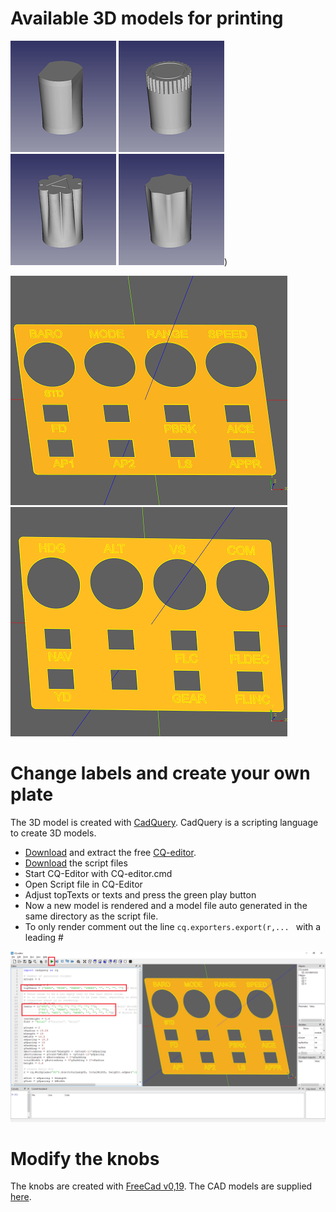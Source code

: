# Available 3D models for printing

![Picture Range Knob](../Pics/rangeKnobSmall.png) ![Picture Speed Knob](../Pics/speedKnobSmall.png) ![Picture Heading Knob](../Pics/hdgKnobSmall.png) ![Picture Alt Knob](../Pics/altKnobSmall.png))

![Picture Range Knob](../Pics/panelLeftSmall.png) ![Picture Range Knob](../Pics/panelRightSmall.png)

# Change labels and create your own plate
The 3D model is created with [CadQuery](https://github.com/CadQuery/cadquery). CadQuery is a scripting language to create 3D models. 
* [Download](https://github.com/CadQuery/cadquery) and extract the free [CQ-editor](https://github.com/CadQuery/CQ-editor).  
* [Download](./CadQuery) the script files
* Start CQ-Editor with CQ-editor.cmd
* Open Script file in CQ-Editor
* Adjust topTexts or texts and press the green play button
* Now a new model is rendered and a model file auto generated in the same directory as the script file.
* To only render comment out the line ```cq.exporters.export(r,... ``` with a leading # 

![Picture cq editor](../Pics/cqEditorMarked.png)

# Modify the knobs
The knobs are created with [FreeCad v0,19](https://github.com/FreeCAD/FreeCAD). The CAD models are supplied [here](./FreeCad).
